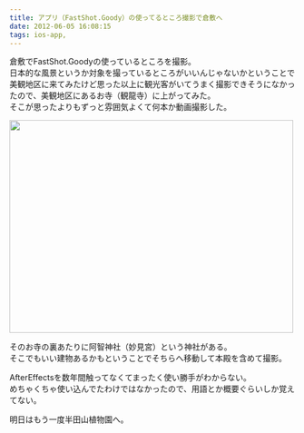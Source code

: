 ```yaml
---
title: アプリ（FastShot.Goody）の使ってるところ撮影で倉敷へ
date: 2012-06-05 16:08:15
tags: ios-app,
---
```


倉敷でFastShot.Goodyの使っているところを撮影。<br>
日本的な風景というか対象を撮っているところがいいんじゃないかということで美観地区に来てみたけど思った以上に観光客がいてうまく撮影できそうになかったので、美観地区にあるお寺（観龍寺）に上がってみた。<br>
そこが思ったよりもずっと雰囲気よくて何本か動画撮影した。

<a href="http://www.flickr.com/photos/shigeki_takeguchi/7327851792/" title="Untitled by shigeki.takeguchi, on Flickr"><img src="http://farm8.staticflickr.com/7087/7327851792_9af36e10a8.jpg" width="500" height="375" alt=""></a>

そのお寺の裏あたりに阿智神社（妙見宮）という神社がある。<br>
そこでもいい建物あるかもということでそちらへ移動して本殿を含めて撮影。

AfterEffectsを数年間触ってなくてまったく使い勝手がわからない。<br>
めちゃくちゃ使い込んでたわけではなかったので、用語とか概要ぐらいしか覚えてない。

明日はもう一度半田山植物園へ。

